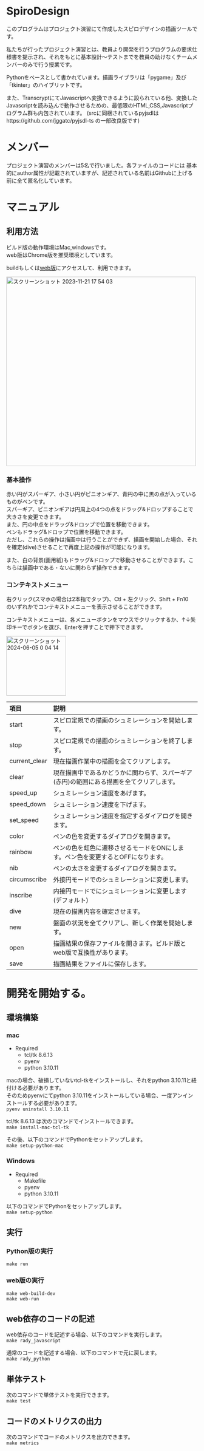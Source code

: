 # SpiroDesign
このプログラムはプロジェクト演習にて作成したスピロデザインの描画ツールです。

私たちが行ったプロジェクト演習とは、教員より開発を行うプログラムの要求仕様書を提示され、それをもとに基本設計～テストまでを教員の助けなくチームメンバーのみで行う授業です。

Pythonをベースとして書かれています。描画ライブラリは「pygame」及び「tkinter」のハイブリットです。

また、TranscryptにてJavascriptへ変換できるように設られている他、変換したJavascriptを読み込んで動作させるための、最低限のHTML,CSS,Javascriptプログラム群も内包されています。
(srcに同梱されているpyjsdlはhttps://github.com/jggatc/pyjsdl-ts の一部改良版です)

# メンバー
プロジェクト演習のメンバーは5名で行いました。各ファイルのコードには
基本的にauthor属性が記載されていますが、記述されている名前はGithubに上げる前に全て匿名化しています。

# マニュアル
## 利用方法
ビルド版の動作環境はMac,windowsです。  
web版はChrome版を推奨環境としています。

buildもしくは[web版](https://www.cc.kyoto-su.ac.jp/~g2154352/SpiroDesignWeb/web_page/)にアクセスして、利用できます。

<img width="499" alt="スクリーンショット 2023-11-21 17 54 03" src="https://github.com/YomogiBeta/SpiroDesign_by_Copilot/assets/46161490/03d99fb6-e85d-4dd6-b929-cb5a5819cd41">

### 基本操作
赤い円がスパーギア、小さい円がピニオンギア、青円の中に黒の点が入っているものがペンです。  
スパーギア、ピニオンギアは円周上の4つの点をドラッグ&ドロップすることで大きさを変更できます。  
また、円の中点をドラッグ&ドロップで位置を移動できます。  
ペンもドラッグ&ドロップで位置を移動できます。  
ただし、これらの操作は描画中は行うことができず、描画を開始した場合、それを確定(dive)させることで再度上記の操作が可能になります。  

また、白の背景(画用紙)もドラッグ&ドロップで移動させることができます。こちらは描画中である・ないに関わらず操作できます。

### コンテキストメニュー
右クリック(スマホの場合は2本指でタップ)、Ctl + 左クリック、Shift + Fn10　のいずれかでコンテキストメニューを表示させることができます。 

コンテキストメニューは、各メニューボタンをマウスでクリックするか、↑↓矢印キーでボタンを選び、Enterを押すことで押下できます。

<img width="157" alt="スクリーンショット 2024-06-05 0 04 14" src="https://github.com/YomogiBeta/SpiroDesign_by_Copilot/assets/46161490/90668ec4-c3ab-4bd7-8c53-32d9b2448d39">

|項目| 説明|
|:----|:----|
|start| スピロ定規での描画のシュミレーションを開始します。|
|stop| スピロ定規での描画のシュミレーションを終了します。|
|current_clear| 現在描画作業中の描画を全てクリアします。|
|clear| 現在描画中であるかどうかに関わらず、スパーギア(赤円)の範囲にある描画を全てクリアします。|
|speed_up|  シュミレーション速度をあげます。|
|speed_down|  シュミレーション速度を下げます。|
|set_speed|  シュミレーション速度を指定するダイアログを開きます。|
|color| ペンの色を変更するダイアログを開きます。|
|rainbow| ペンの色を虹色に遷移させるモードをONにします。ペン色を変更するとOFFになります。|
|nib| ペンの太さを変更するダイアログを開きます。|
|circumscribe| 外接円モードでのシュミレーションに変更します。|
|inscribe| 内接円モードでにシュミレーションに変更します(デフォルト)|
|dive| 現在の描画内容を確定させます。|
|new| 盤面の状況を全てクリアし、新しく作業を開始します。|
|open| 描画結果の保存ファイルを開きます。ビルド版とweb版で互換性があります。|
|save| 描画結果をファイルに保存します。|

# 開発を開始する。
## 環境構築
### mac
- Required
  - tcl/tk 8.6.13
  - pyenv
  - python 3.10.11  

macの場合、破損していないtcl-tkをインストールし、それをpython 3.10.11と紐付ける必要があります。  
そのためpyenvにてpython 3.10.11をインストールしている場合、一度アンインストールする必要があります。  
```pyenv uninstall 3.10.11```  
  
tcl/tk 8.6.13 は次のコマンドでインストールできます。  
```make install-mac-tcl-tk```  

その後、以下のコマンドでPythonをセットアップします。  
```make setup-python-mac```

### Windows
- Required
  - Makefile
  - pyenv
  - python 3.10.11  

以下のコマンドでPythonをセットアップします。  
```make setup-python```

## 実行
### Python版の実行
``` make run ```

### web版の実行
```make web-build-dev```  
```make web-run```  

## web依存のコードの記述
web依存のコードを記述する場合、以下のコマンドを実行します。  
```make rady_javascript```  

通常のコードを記述する場合、以下のコマンドで元に戻します。  
```make rady_python```  

## 単体テスト
次のコマンドで単体テストを実行できます。  
```make test```

## コードのメトリクスの出力
次のコマンドでコードのメトリクスを出力できます。  
```make metrics```





